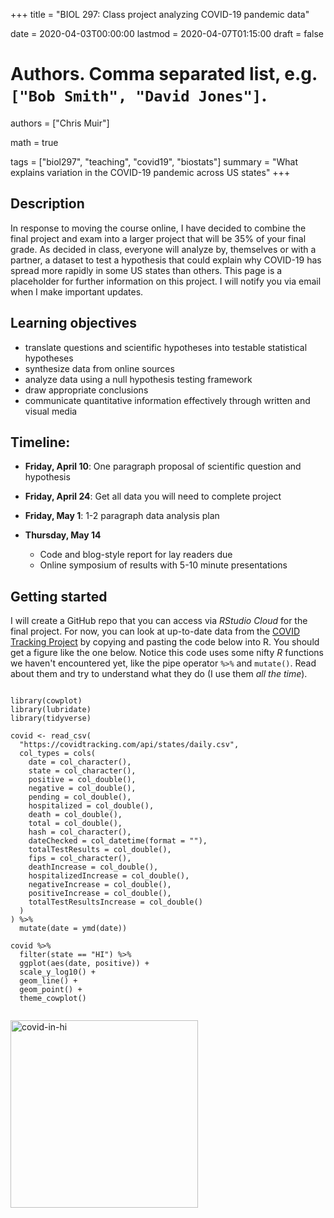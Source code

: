 +++
title = "BIOL 297: Class project analyzing COVID-19 pandemic data"

date = 2020-04-03T00:00:00
lastmod = 2020-04-07T01:15:00
draft = false

# Authors. Comma separated list, e.g. `["Bob Smith", "David Jones"]`.
authors = ["Chris Muir"]

math = true

tags = ["biol297", "teaching", "covid19", "biostats"]
summary = "What explains variation in the COVID-19 pandemic across US states"
+++

## Description

In response to moving the course online, I have decided to combine the final project and exam into a larger project that will be 35% of your final grade. As decided in class, everyone will analyze by, themselves or with a partner, a dataset to test a hypothesis that could explain why COVID-19 has spread more rapidly in some US states than others. This page is a placeholder for further information on this project. I will notify you via email when I make important updates.

## Learning objectives

* translate questions and scientific hypotheses into testable statistical hypotheses
* synthesize data from online sources
* analyze data using a null hypothesis testing framework
* draw appropriate conclusions
* communicate quantitative information effectively through written and visual media

## Timeline:

* **Friday, April 10**: One paragraph proposal of scientific question and hypothesis

* **Friday, April 24**: Get all data you will need to complete project

* **Friday, May 1**: 1-2 paragraph data analysis plan

* **Thursday, May 14**

  - Code and blog-style report for lay readers due
  - Online symposium of results with 5-10 minute presentations
  
## Getting started

I will create a GitHub repo that you can access via *RStudio Cloud* for the final project. For now, you can look at up-to-date data from the [COVID Tracking Project](https://covidtracking.com) by copying and pasting the code below into R. You should get a figure like the one below. Notice this code uses some nifty *R* functions we haven't encountered yet, like the pipe operator `%>%` and `mutate()`. Read about them and try to understand what they do (I use them *all the time*).

```{r}

library(cowplot)
library(lubridate)
library(tidyverse)

covid <- read_csv(
  "https://covidtracking.com/api/states/daily.csv", 
  col_types = cols(
    date = col_character(),
    state = col_character(),
    positive = col_double(),
    negative = col_double(),
    pending = col_double(),
    hospitalized = col_double(),
    death = col_double(),
    total = col_double(),
    hash = col_character(),
    dateChecked = col_datetime(format = ""),
    totalTestResults = col_double(),
    fips = col_character(),
    deathIncrease = col_double(),
    hospitalizedIncrease = col_double(),
    negativeIncrease = col_double(),
    positiveIncrease = col_double(),
    totalTestResultsIncrease = col_double()
  )
) %>%
  mutate(date = ymd(date))

covid %>%
  filter(state == "HI") %>%
  ggplot(aes(date, positive)) +
  scale_y_log10() +
  geom_line() +
  geom_point() +
  theme_cowplot()
  
```

<img alt = 'covid-in-hi' width='300' src='/img/covid-in-hi.png' ALIGN = 'center'/>


  
